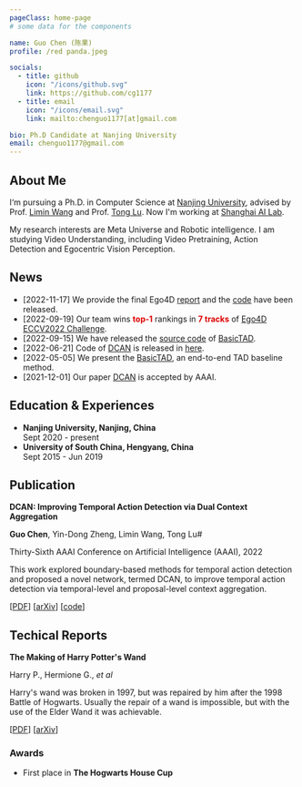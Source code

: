 ```yaml
---
pageClass: home-page
# some data for the components

name: Guo Chen (陈果)
profile: /red panda.jpeg

socials:
  - title: github
    icon: "/icons/github.svg"
    link: https://github.com/cg1177
  - title: email
    icon: "/icons/email.svg"
    link: mailto:chenguo1177[at]gmail.com  

bio: Ph.D Candidate at Nanjing University
email: chenguo1177@gmail.com  
---
```


<ProfileSection :frontmatter="$page.frontmatter" />

## About Me

I‘m pursuing a Ph.D. in Computer Science at [Nanjing University](https://en.wikipedia.org/wiki/Nanjing_University), advised by Prof. [Limin Wang](http://wanglimin.github.io/) and Prof. [Tong Lu](https://cs.nju.edu.cn/lutong/index.htm). Now I'm working at [Shanghai AI Lab](https://www.shlab.org.cn/).

My research interests are Meta Universe and Robotic intelligence. I am studying Video Understanding, including Video Pretraining, Action Detection and Egocentric Vision Perception.



## News

- [2022-11-17] We provide the final Ego4D [report](https://arxiv.org/pdf/2211.09529.pdf) and the [code](https://github.com/OpenGVLab/ego4d-eccv2022-solutions) have been released.
- [2022-09-19] Our team wins <font color="#dd0000"><strong>top-1</strong></font> rankings in <font color="#dd0000"><strong>7 tracks</strong></font> of [Ego4D ECCV2022 Challenge](https://ego4d-data.org/workshops/eccv22/).
- [2022-09-15] We have released the [source code](https://github.com/MCG-NJU/BasicTAD) of [BasicTAD](https://arxiv.org/abs/2205.02717).
- [2022-06-21] Code of [DCAN](https://ojs.aaai.org/index.php/AAAI/article/view/19900) is released in [here](https://github.com/cg1177/DCAN).
- [2022-05-05] We present the [BasicTAD](https://arxiv.org/abs/2205.02717), an end-to-end TAD baseline method. 
- [2021-12-01] Our paper [DCAN](https://ojs.aaai.org/index.php/AAAI/article/view/19900) is accepted by AAAI.



## Education & Experiences

- **Nanjing University, Nanjing, China** <br/>
Sept 2020 - present
- **University of South China, Hengyang, China** <br/>
Sept 2015 - Jun 2019


## Publication


<ProjectCard image="/projects/dcan.png" hideBorder=true>

  **DCAN: Improving Temporal Action Detection via Dual Context Aggregation**

  **Guo Chen**, Yin-Dong Zheng, Limin Wang, Tong Lu#
  
  Thirty-Sixth AAAI Conference on Artificial Intelligence (AAAI), 2022
  
  This work explored boundary-based methods for temporal action detection and proposed a novel network, termed DCAN, to improve temporal action detection via temporal-level and proposal-level context aggregation.
  
  [[PDF](https://ojs.aaai.org/index.php/AAAI/article/view/19900/19659)] [[arXiv](http://arxiv.org/abs/2112.03612)] [[code](https://github.com/cg1177/DCAN)]

</ProjectCard>


## Techical Reports


<ProjectCard image="/projects/1.png" hideBorder=true>

  **The Making of Harry Potter's Wand**

  Harry P., Hermione G., *et al*
  
  Harry's wand was broken in 1997, but was repaired by him after the 1998 Battle of Hogwarts. Usually the repair of a wand is impossible, but with the use of the Elder Wand it was achievable.
  
  [[PDF](https://www.google.com)] [[arXiv](https://arxiv.org)]

</ProjectCard>



### Awards

- First place in **The Hogwarts House Cup**


<!-- Custom style for this page -->

<style lang="stylus">

.theme-container.home-page .page
  font-size 14px
  font-family "lucida grande", "lucida sans unicode", lucida, "Helvetica Neue", Helvetica, Arial, sans-serif;
  p
    margin 0 0 0.5rem
  p, ul, ol
    line-height normal
  a
    font-weight normal
  .theme-default-content:not(.custom) > h2
    margin-bottom 0.5rem
  .theme-default-content:not(.custom) > h2:first-child + p
    margin-top 0.5rem
  .theme-default-content:not(.custom) > h3
    padding-top 4rem

  /* Override */
  .md-card
    margin-top 0.5em
    .card-image
      padding 0.2rem
      img
        max-width 120px
        max-height 120px
    .card-content p
      -webkit-margin-after 0.2em

@media (max-width: 419px)
  .theme-container.home-page .page
    p, ul, ol
      line-height 1.5

    .md-card
      .card-image
        img 
          width 100%
          max-width 400px

</style>
